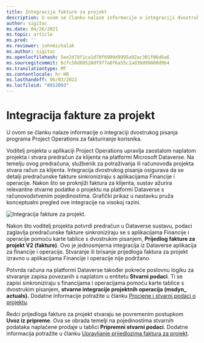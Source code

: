 ```yaml
---
title: Integracija fakture za projekt
description: U ovom se članku nalaze informacije o integraciji dvostrukog pisanja programa Project Operations za fakturiranje korisnika.
author: sigitac
ms.date: 04/26/2021
ms.topic: article
ms.prod: ''
ms.reviewer: johnmichalak
ms.author: sigitac
ms.openlocfilehash: 5ee2d78f1ca1d78f6909d9995a92ac301f06d6a6
ms.sourcegitcommit: 6cfc50d89528df977a8f6a55c1ad39d99800d9b4
ms.translationtype: MT
ms.contentlocale: hr-HR
ms.lasthandoff: 06/03/2022
ms.locfileid: "8912093"
---
```

# <a name="project-invoice-integration"></a>Integracija fakture za projekt

U ovom se članku nalaze informacije o integraciji dvostrukog pisanja programa Project Operations za fakturiranje korisnika.

Voditelj projekta u aplikaciji Project Operations upravlja zaostalom naplatom projekta i stvara predračun za klijenta na platformi Microsoft Dataverse. Na temelju ovog predračuna, službenik za potraživanja ili računovođa projekta stvara račun za klijenta. Integracija dvostrukog pisanja osigurava da se detalji predračunske fakture sinkroniziraju s aplikacijama Financije i operacije. Nakon što se proknjiži faktura za klijenta, sustav ažurira relevantne stvarne podatke o projektu na platformi Dataverse s računovodstvenim pojedinostima. Grafički prikaz u nastavku pruža konceptualni pregled ove integracije na visokoj razini.

   ![Integracija fakture za projekt.](./media/DW5Invoicing.png)

Nakon što voditelj projekta potvrdi predračun u Dataverse sustavu, podaci zaglavlja predračunske fakture sinkroniziraju se s aplikacijama Financije i operacije pomoću karte tablice s dvostrukim pisanjem, **Prijedlog fakture za projekt V2 (fakture)**. Ovo je jednosmjerna integracija iz Dataverse aplikacija za financije i operacije. Stvaranje ili brisanje prijedloga faktura za projekt izravno u aplikacijama Financije i operacije nije podržano.

Potvrda računa na platformi Dataverse također pokreće poslovnu logiku za stvaranje zapisa povezanih s naplatom u entitetu **Stvarni podaci**. Ti se zapisi sinkroniziraju s financijama i operacijama pomoću karte tablice s dvostrukim pisanjem, **stvarne integracije projektnih operacija (msdyn\_ actuals).** Dodatne informacije potražite u članku [Procjene i stvarni podaci o projektu](resource-dual-write-estimates-actuals.md). 

Redci prijedloga fakture za projekt stvaraju se povremenim postupkom **Uvoz iz pripreme**. Ova se obrada temelji na pojedinostima stvarnih podataka naplaćene prodaje u tablici **Pripremni stvarni podaci**. Dodatne informacija potražite u članku [Upravljanje prijedlozima faktura za projekt](../invoicing/format-update-project-invoice-proposals.md#create-project-invoice-proposals). 

